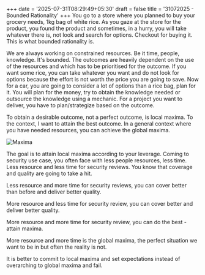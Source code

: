+++
date = '2025-07-31T08:29:49+05:30'
draft = false
title = '31072025 - Bounded Rationality'
+++
You go to a store where you planned to buy your grocery needs, 1kg bag of white rice. As you gaze at the store for the product, you found the product and sometimes, in a hurry, you will take whatever there is, not look and search for options. Checkout for buying it. This is what bounded rationality is.

We are always working on constrained resources. Be it time, people, knowledge. It's bounded. The outcomes are heavily dependent on the use of the resources and which has to be prioritised for the outcome. If you want some rice, you can take whatever you want and do not look for options because the effort is not worth the price you are going to save. Now for a car, you are going to consider a lot of options than a rice bag, plan for it. You will plan for the money, try to obtain the knowledge needed or outsource the knowledge using a mechanic. For a project you want to deliver, you have to plan/strategize based on the outcome.

To obtain a desirable outcome, not a perfect outcome, is local maxima. To the context, I want to attain the best outcome. In a general context where you have needed resources, you can achieve the global maxima.

![Maxima](/Images/notes/31072025/31072025-maxima.png "Maxima")

The goal is to attain local maxima according to your leverage.
Coming to security use case, you often face with less people resources, less time.
Less resource and less time for security reviews. You know that coverage and quality are going to take a hit.

Less resource and more time for security reviews, you can cover better than before and deliver better quality.

More resource and less time for security review, you can cover better and deliver better quality.

More resource and more time for security review, you can do the best - attain maxima.

More resource and more time is the global maxima, the perfect situation we want to be in but often the reality is not.

It is better to commit to local maxima and set expectations instead of overarching to global maxima and fail.